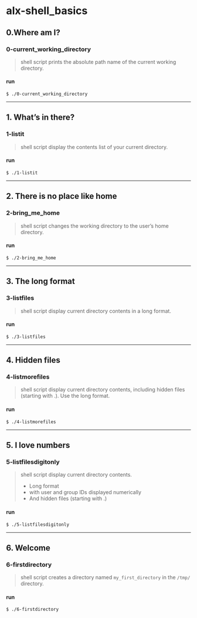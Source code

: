 # alx-shell_basics

## 0.Where am I?

### 0-current_working_directory
>shell script prints the absolute path name of the current working directory.
#### run
`$ ./0-current_working_directory`
___
## 1. What’s in there?

### 1-listit
>shell script display the contents list of your current directory.
#### run
`$ ./1-listit`
___
## 2. There is no place like home

### 2-bring_me_home
>shell script changes the working directory to the user’s home directory.
#### run
`$ ./2-bring_me_home`
___
## 3. The long format

### 3-listfiles
>shell script display current directory contents in a long format.
#### run
`$ ./3-listfiles`
___
## 4. Hidden files

### 4-listmorefiles
>shell script display  current directory contents, including hidden files (starting with .). Use the long format.
#### run
`$ ./4-listmorefiles`
___
## 5. I love numbers

### 5-listfilesdigitonly
>shell script display  current directory contents.
> - Long format
> - with user and group IDs displayed numerically
> - And hidden files (starting with .)
#### run
`$ ./5-listfilesdigitonly`
___
## 6. Welcome

### 6-firstdirectory
>shell script creates a directory named `my_first_directory` in the `/tmp/` directory.
#### run
`$ ./6-firstdirectory`
